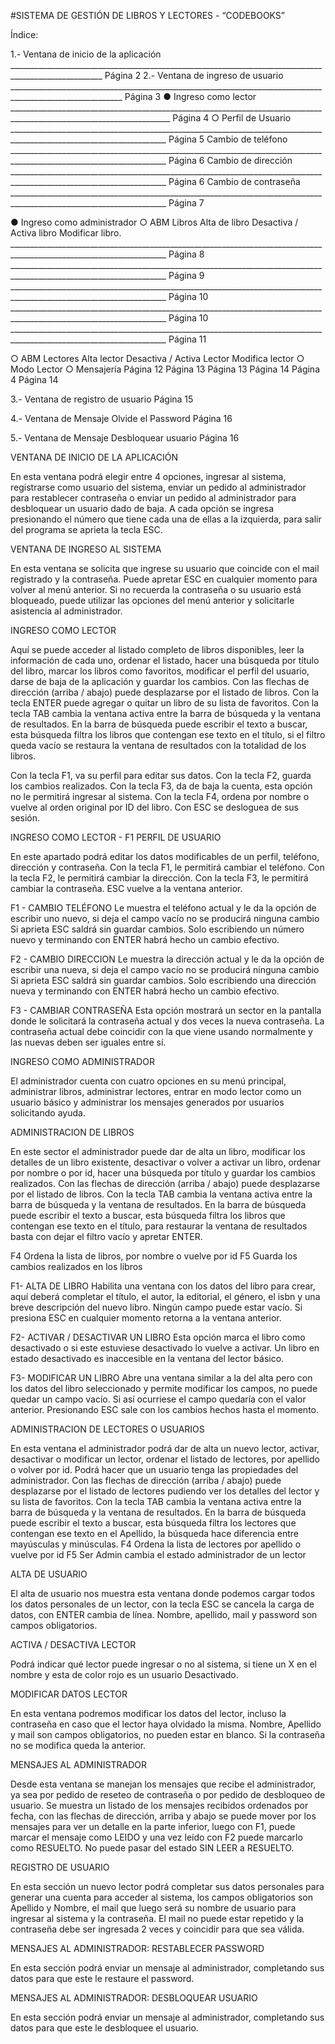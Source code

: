 #SISTEMA DE GESTIÓN DE LIBROS Y LECTORES - “CODEBOOKS”

Índice:

1.- Ventana de inicio de la aplicación _____________________________________________________________________________________________________ Página 2
2.- Ventana de ingreso de usuario __________________________________________________________________________________________________________ Página 3
●	Ingreso como lector ______________________________________________________________________________________________________________________ Página 4
  ○	Perfil de Usuario _____________________________________________________________________________________________________________________ Página 5
	  Cambio de teléfono  _____________________________________________________________________________________________________________________ Página 6
	  Cambio de dirección  _____________________________________________________________________________________________________________________ Página 6
	  Cambio de contraseña _____________________________________________________________________________________________________________________ Página 7

●	Ingreso como administrador
○	ABM Libros
Alta de libro
Desactiva / Activa libro
Modificar libro. _____________________________________________________________________________________________________________________ Página 8
 _____________________________________________________________________________________________________________________ Página 9
 _____________________________________________________________________________________________________________________ Página 10
 _____________________________________________________________________________________________________________________ Página 10
 _____________________________________________________________________________________________________________________ Página 11

○	ABM Lectores
Alta lector
Desactiva / Activa Lector
Modifica lector
○	Modo Lector
○	Mensajería	Página 12
Página 13
Página 13
Página 14
Página 4
Página 14

3.- Ventana de registro de usuario	Página 15

4.- Ventana de Mensaje Olvide el Password	Página 16

5.- Ventana de Mensaje Desbloquear usuario	Página 16


	
	
	
	
	










VENTANA DE INICIO DE LA APLICACIÓN

En esta ventana podrá elegir entre 4 opciones, ingresar al sistema, registrarse como usuario del sistema, enviar un pedido al administrador para restablecer contraseña o enviar un pedido al administrador para desbloquear un usuario dado de baja. 
A cada opción se ingresa presionando el número que tiene cada una de ellas a la izquierda, para salir del programa se aprieta la tecla ESC.

 





















VENTANA DE INGRESO AL SISTEMA

En esta ventana se solicita que ingrese su usuario que coincide con el mail registrado y la contraseña. 
Puede apretar ESC en cualquier momento para volver al menú anterior.
Si no recuerda la contraseña o su usuario está bloqueado, puede utilizar las opciones del menú anterior y solicitarle asistencia al administrador.

 





















INGRESO COMO LECTOR

Aquí se puede acceder al listado completo de libros disponibles, leer la información de cada uno, ordenar el listado, hacer una búsqueda por título del libro, marcar los libros como favoritos, modificar el perfil del usuario, darse de baja de la aplicación y guardar los cambios. 
Con las flechas de dirección (arriba / abajo) puede desplazarse por el listado de libros.
Con la tecla ENTER puede agregar o quitar un libro de su lista de favoritos.
Con la tecla TAB cambia la ventana activa entre la barra de búsqueda y la ventana de resultados.
En la barra de búsqueda puede escribir el texto a buscar, esta búsqueda filtra los libros que contengan ese texto en el título, si el filtro queda vacío se restaura la ventana de resultados con la totalidad de los libros.

Con la tecla F1, va su perfil para editar sus datos.
Con la tecla F2, guarda los cambios realizados.
Con la tecla F3, da de baja la cuenta, esta opción no le permitirá ingresar al sistema.
Con la tecla F4, ordena por nombre o vuelve al orden original por ID del libro.
Con ESC se desloguea de sus sesión.

 











INGRESO COMO LECTOR - F1 PERFIL DE USUARIO

En este apartado podrá editar los datos modificables de un perfil, teléfono, dirección y contraseña.
Con la tecla F1, le permitirá cambiar el teléfono.
Con la tecla F2, le permitirá cambiar la dirección.
Con la tecla F3, le permitirá cambiar la contraseña.
ESC vuelve a la ventana anterior.

 



















F1 - CAMBIO TELÉFONO
Le muestra el teléfono actual y le da la opción de escribir uno nuevo, si deja el campo vacío no se producirá ninguna cambio
Si aprieta ESC saldrá sin guardar cambios.
Solo escribiendo un número nuevo y terminando con ENTER habrá hecho un cambio efectivo.
 


F2 - CAMBIO DIRECCION
Le muestra la dirección actual y le da la opción de escribir una nueva, si deja el campo vacío no se producirá ninguna cambio
Si aprieta ESC saldrá sin guardar cambios.
Solo escribiendo una dirección nueva y terminando con ENTER habrá hecho un cambio efectivo.
 




F3 - CAMBIAR CONTRASEÑA
Esta opción mostrará un sector en la pantalla donde le solicitará la contraseña actual y dos veces la nueva contraseña.
La contraseña actual debe coincidir con la que viene usando normalmente y las nuevas deben ser iguales entre sí.

 
























INGRESO COMO ADMINISTRADOR

El administrador cuenta con cuatro opciones en su menú principal, administrar libros, administrar lectores, entrar en modo lector como un usuario básico y administrar los mensajes generados por usuarios solicitando ayuda.


 
























ADMINISTRACION DE LIBROS

En este sector el administrador puede dar de alta un libro, modificar los detalles de un libro existente, desactivar o volver a activar un libro, ordenar por nombre o por id, hacer una búsqueda por título y guardar los cambios realizados.
Con las flechas de dirección (arriba / abajo) puede desplazarse por el listado de libros.
Con la tecla TAB cambia la ventana activa entre la barra de búsqueda y la ventana de resultados.
En la barra de búsqueda puede escribir el texto a buscar, esta búsqueda filtra los libros que contengan ese texto en el título, para restaurar la ventana de resultados basta con dejar el filtro vacío y apretar ENTER.

F4 Ordena la lista de libros, por nombre o vuelve por id
F5 Guarda los cambios realizados en los libros

 














F1- ALTA DE LIBRO
Habilita una ventana con los datos del libro para crear, aquí deberá completar el título, el autor, la editorial, el género, el isbn y una breve descripción del nuevo libro. Ningún campo puede estar vacío. 
Si presiona ESC en cualquier momento retorna a la ventana anterior.

 


F2- ACTIVAR / DESACTIVAR UN LIBRO
Esta opción marca el libro como desactivado o si este estuviese desactivado lo vuelve a activar. Un libro en estado desactivado es inaccesible en la ventana del lector básico.

 




F3- MODIFICAR UN LIBRO
Abre una ventana similar a la del alta pero con los datos del libro seleccionado y permite modificar los campos, no puede quedar un campo vacío. Si así ocurriese el campo quedaría con el valor anterior.
Presionando ESC sale con los cambios hechos hasta el momento.

 






















ADMINISTRACION DE LECTORES O USUARIOS

En esta ventana el administrador podrá dar de alta un nuevo lector, activar, desactivar o modificar un lector, ordenar el listado de lectores, por apellido o volver por id.
Podrá hacer que un usuario tenga las propiedades del administrador.
Con las flechas de dirección (arriba / abajo) puede desplazarse por el listado de lectores pudiendo ver los detalles del lector y su lista de favoritos.
Con la tecla TAB cambia la ventana activa entre la barra de búsqueda y la ventana de resultados.
En la barra de búsqueda puede escribir el texto a buscar, esta búsqueda filtra los lectores que contengan ese texto en el Apellido, la búsqueda hace diferencia entre mayúsculas y minúsculas.
F4 Ordena la lista de lectores por apellido o vuelve por id
F5 Ser Admin cambia el estado administrador de un lector


 














ALTA DE USUARIO

El alta de usuario nos muestra esta ventana donde podemos cargar todos los datos personales de un lector, con la tecla ESC se cancela la carga de datos, con ENTER cambia de línea. Nombre, apellido, mail y password son campos obligatorios.

 

ACTIVA / DESACTIVA LECTOR

Podrá indicar qué lector puede ingresar o no al sistema, si tiene un X en el nombre y esta de color rojo es un usuario Desactivado.

 

MODIFICAR DATOS LECTOR

En esta ventana podremos modificar los datos del lector, incluso la contraseña en caso que el lector haya olvidado la misma. Nombre, Apellido y mail son campos obligatorios, no pueden estar en blanco. Si la contraseña no se modifica queda la anterior.
 

MENSAJES AL ADMINISTRADOR

Desde esta ventana se manejan los mensajes que recibe el administrador, ya sea por pedido de reseteo de contraseña o por pedido de desbloqueo de usuario.
Se muestra un listado de los mensajes recibidos ordenados por fecha, con las flechas de dirección, arriba y abajo se puede mover por los mensajes para ver un detalle en la parte inferior, luego con F1, puede marcar el mensaje como LEIDO y una vez leído con F2 puede marcarlo como RESUELTO. No puede pasar del estado SIN LEER a RESUELTO.
 

REGISTRO DE USUARIO

En esta sección un nuevo lector podrá completar sus datos personales para generar una cuenta para acceder al sistema, los campos obligatorios son Apellido y Nombre, el mail que luego será su nombre de usuario para ingresar al sistema y la contraseña.
El mail no puede estar repetido y la contraseña debe ser ingresada 2 veces y coincidir para que sea válida.

 






















MENSAJES AL ADMINISTRADOR: RESTABLECER PASSWORD

En esta sección podrá enviar un mensaje al administrador, completando sus datos para que este le restaure el password.

 

MENSAJES AL ADMINISTRADOR: DESBLOQUEAR USUARIO

En esta sección podrá enviar un mensaje al administrador, completando sus datos para que este le desbloquee el usuario.

 
